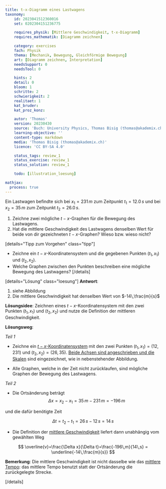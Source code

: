 ```yaml
---
title: t-x-Diagramm eines Lastwagens
taxonomy:
	id: 2023041512360016
	set: 0202304151236775

	requires_physik: [Mittlere Geschwindigkeit, t-x-Diagramm]
	requires_mathematik: [Diagramm zeichnen]

	category: exercises
	fach: Physik
	thema: [Mechanik, Bewegung, Gleichförmige Bewegung]
	art: [Diagramm zeichnen, Interpretation]
	needsSupport: 0
	needsTool: 0

	hints: 2
	detail: 0
	bloom: 1
	schritte: 2
	schwierigkeit: 2
	realitaet: 1
	kat_bruder:
	kat_proz_konz: 

	autor: 'Thomas'
	version: 20230430
	source: 'Buch: University Physics, Thomas Bisig (thomas@akademix.ch)'
	learning-objective: ''
	content-type: markdown
	media: 'Thomas Bisig (thomas@akademix.ch)'
	licence: 'CC BY-SA 4.0'

	status_tags: review_1
	status_exercise: review_1
	status_solution: review_1

	todo: [illustration_loesung]

mathjax:
  process: true
---
```

Ein Lastwagen befindte sich bei $x_1 = 231\,m$ zum Zeitpunkt $t_1 = 12.0\,s$ und bei $x_2 = 35\,m$ zum Zeitpunkt $t_2 = 26.0\,s$.

1. Zeichne zwei mögliche $t-x$-Graphen für die Bewegung des Lastwagens.
2. Hat die mittlere Geschwindigkeit des Lastwagens denselben Wert für beide von dir gezeichneten $t-x$-Graphen? Wieso bzw. wieso nicht?

[details="Tipp zum Vorgehen" class="tipp"]
- Zeichne ein $t-x$-Koordinatensystem und die gegebenen Punkten $(t_1,x_1)$ und $(t_2,x_2)$.
- Welche Graphen zwischen den Punkten beschreiben eine mögliche Bewegung des Lastwagens?
[/details]

[details="Lösung" class="loesung"]
**Antwort**:
1. siehe Abbildung
2. Die mittlere Geschwindigkeit hat denselben Wert von $-14\,\frac{m}{s}$

**Lösungsidee**: Zeichnen eines $t-x$-Koordinatensystem mit den zwei Punkten $(t_1,x_1)$ und $(t_2,x_2)$ und nutze die Definition der mittleren Geschwindigkeit.

**Lösungsweg**:

_Teil 1_

- Zeichne ein [$t-x$-Koordinatensystem](/konzepte/konzept-1) mit den zwei Punkten $(t_1,x_1)=(12,231)$ und $(t_2,x_2)=(26,35)$. [Beide Achsen sind angeschrieben und die Skalen](/konzepte/konzept-1) sind eingezeichnet, wie in nebenstehender Abbildung.

- Alle Graphen, welche in der Zeit nicht zurücklaufen, sind mögliche Graphen der Bewegung des Lastwagens.

_Teil 2_

- Die Ortsänderung beträgt
$$
\Delta x=x_2-x_1=35\,m-231\,m=-196\,m
$$

und die dafür benötigte Zeit

$$
\Delta t=t_2-t_1=26\,s-12\,s=14\,s
$$

- Die Definition der [mittlere Geschwindigkeit](/konzepte/konzept-1) liefert dann unabhängig vom gewählten Weg

$$
\overline{v}=\frac{\Delta x}{\Delta t}=\frac{-196\,m}{14\,s} = \underline{-14\,\frac{m}{s}} 
$$

__Bemerkung__: Die mittlere Geschwindigkeit ist nicht dasselbe wie das [mittlere Tempo](/konzepte/konzept-1): das mittlere Tempo benutzt statt der Ortsänderung die zurückgelegte Strecke.

[/details]